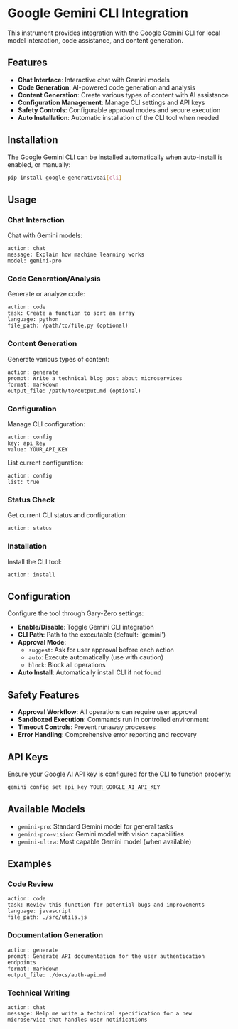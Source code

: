 # Google Gemini CLI Integration

This instrument provides integration with the Google Gemini CLI for local model interaction, code assistance, and content generation.

## Features

- **Chat Interface**: Interactive chat with Gemini models
- **Code Generation**: AI-powered code generation and analysis
- **Content Generation**: Create various types of content with AI assistance
- **Configuration Management**: Manage CLI settings and API keys
- **Safety Controls**: Configurable approval modes and secure execution
- **Auto Installation**: Automatic installation of the CLI tool when needed

## Installation

The Google Gemini CLI can be installed automatically when auto-install is enabled, or manually:

```bash
pip install google-generativeai[cli]
```

## Usage

### Chat Interaction

Chat with Gemini models:

```
action: chat
message: Explain how machine learning works
model: gemini-pro
```

### Code Generation/Analysis

Generate or analyze code:

```
action: code
task: Create a function to sort an array
language: python
file_path: /path/to/file.py (optional)
```

### Content Generation

Generate various types of content:

```
action: generate
prompt: Write a technical blog post about microservices
format: markdown
output_file: /path/to/output.md (optional)
```

### Configuration

Manage CLI configuration:

```
action: config
key: api_key
value: YOUR_API_KEY
```

List current configuration:

```
action: config
list: true
```

### Status Check

Get current CLI status and configuration:

```
action: status
```

### Installation

Install the CLI tool:

```
action: install
```

## Configuration

Configure the tool through Gary-Zero settings:

- **Enable/Disable**: Toggle Gemini CLI integration
- **CLI Path**: Path to the executable (default: 'gemini')
- **Approval Mode**:
  - `suggest`: Ask for user approval before each action
  - `auto`: Execute automatically (use with caution)
  - `block`: Block all operations
- **Auto Install**: Automatically install CLI if not found

## Safety Features

- **Approval Workflow**: All operations can require user approval
- **Sandboxed Execution**: Commands run in controlled environment
- **Timeout Controls**: Prevent runaway processes
- **Error Handling**: Comprehensive error reporting and recovery

## API Keys

Ensure your Google AI API key is configured for the CLI to function properly:

```bash
gemini config set api_key YOUR_GOOGLE_AI_API_KEY
```

## Available Models

- `gemini-pro`: Standard Gemini model for general tasks
- `gemini-pro-vision`: Gemini model with vision capabilities
- `gemini-ultra`: Most capable Gemini model (when available)

## Examples

### Code Review

```
action: code
task: Review this function for potential bugs and improvements
language: javascript
file_path: ./src/utils.js
```

### Documentation Generation

```
action: generate
prompt: Generate API documentation for the user authentication endpoints
format: markdown
output_file: ./docs/auth-api.md
```

### Technical Writing

```
action: chat
message: Help me write a technical specification for a new microservice that handles user notifications
```
